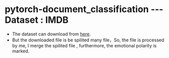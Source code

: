 # pytorch-document_classification  --- Dataset : IMDB
- The dataset can download from [here](http://www.cs.cornell.edu/people/pabo/movie%2Dreview%2Ddata/review_polarity.tar.gz).
- But the downloaded file is be spilited many file，So, the file is processed by me, I merge the spilited file , furthermore,  the emotional polarity is marked. 